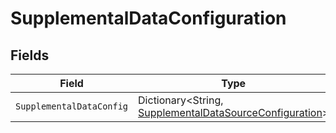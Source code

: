 # SupplementalDataConfiguration


## Fields

| Field                                                                                                                     | Type                                                                                                                      | Required                                                                                                                  | Description                                                                                                               |
| ------------------------------------------------------------------------------------------------------------------------- | ------------------------------------------------------------------------------------------------------------------------- | ------------------------------------------------------------------------------------------------------------------------- | ------------------------------------------------------------------------------------------------------------------------- |
| `SupplementalDataConfig`                                                                                                  | Dictionary<String, [SupplementalDataSourceConfiguration](../../Models/Components/SupplementalDataSourceConfiguration.md)> | :heavy_minus_sign:                                                                                                        | N/A                                                                                                                       |